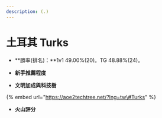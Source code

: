 ```yaml
---
description: (.)
---
```


# 土耳其 Turks

* **勝率\(排名\)：**1v1 49.00%\(20\)。TG 48.88%\(24\)。
* **新手推薦程度**



* **文明加成與科技樹**

{% embed url="https://aoe2techtree.net/?lng=tw\#Turks" %}

* **火山評分**



